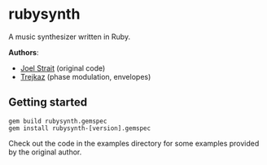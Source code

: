 
rubysynth
=========

A music synthesizer written in Ruby.

**Authors**:

* [Joel Strait](https://github.com/jstrait) (original code)
* [Trejkaz](https://github.com/trejkaz) (phase modulation, envelopes)


Getting started
---------------

    gem build rubysynth.gemspec
    gem install rubysynth-[version].gemspec

Check out the code in the examples directory for some examples provided by the original author.


